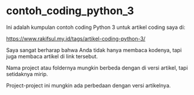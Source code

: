 # contoh_coding_python_3

Ini adalah kumpulan contoh coding Python 3 untuk artikel coding saya di:

https://www.rakifsul.my.id/tags/artikel-coding-python-3/

Saya sangat berharap bahwa Anda tidak hanya membaca kodenya, tapi juga membaca artikel di link tersebut.

Nama project atau foldernya mungkin berbeda dengan di versi artikel, tapi setidaknya mirip.

Project-project ini mungkin ada perbedaan dengan versi artikelnya.
